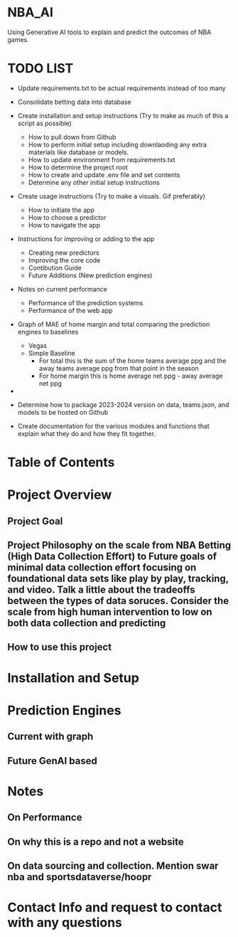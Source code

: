 # NBA_AI
Using Generative AI tools to explain and predict the outcomes of NBA games.

# TODO LIST
- Update requirements.txt to be actual requirements instead of too many
- Consolidate betting data into database
- Create installation and setup instructions (Try to make as much of this a script as possible)
    - How to pull down from Github
    - How to perform initial setup including downlaoding any extra materials like database or models.
    - How to update environment from requirements.txt
    - How to determine the project root
    - How to create and update .env file and set contents
    - Determine any other initial setup instructions
- Create usage instructions (Try to make a visuals. Gif preferably)
    - How to initiate the app
    - How to choose a predictor
    - How to navigate the app
- Instructions for improving or adding to the app
    - Creating new predictors
    - Improving the core code
    - Contibution Guide
    - Future Additions (New prediction engines)
- Notes on current performance
    - Performance of the prediction systems
    - Performance of the web app
- Graph of MAE of home margin and total comparing the prediction engines to baselines
    - Vegas
    - Simple Baseline
        - For total this is the sum of the home teams average ppg and the away teams average ppg from that point in the season
        - For home margin this is home average net ppg - away average net ppg

- 
- Determine how to package 2023-2024 version on data, teams.json, and models to be hosted on Github
- Create documentation for the various modules and functions that explain what they do and how they fit together. 

# Table of Contents

# Project Overview

## Project Goal

## Project Philosophy on the scale from NBA Betting (High Data Collection Effort) to Future goals of minimal data collection effort focusing on foundational data sets like play by play, tracking, and video. Talk a little about the tradeoffs between the types of data soruces. Consider the scale from high human intervention to low on both data collection and predicting

## How to use this project

# Installation and Setup

# Prediction Engines

## Current with graph
## Future GenAI based

# Notes
## On Performance
## On why this is a repo and not a website
## On data sourcing and collection. Mention swar nba and sportsdataverse/hoopr

# Contact Info and request to contact with any questions
